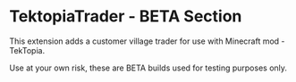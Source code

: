 # TektopiaTrader - BETA Section
This extension adds a customer village trader for use with Minecraft mod - TekTopia.

Use at your own risk, these are BETA builds used for testing purposes only.